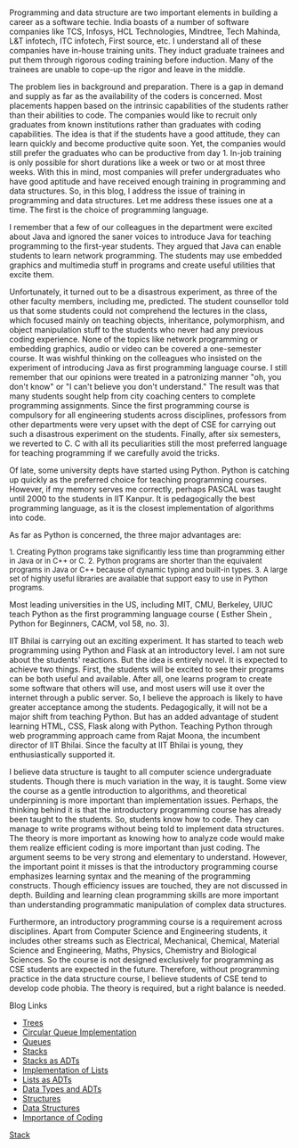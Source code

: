 

#
Programming and data structure are two important elements in building a career as a software techie. India boasts of a number of software companies like TCS, Infosys, HCL Technologies, Mindtree, Tech Mahinda, L&T infotech, ITC infotech, First source, etc. I understand all of these companies have in-house training units. They induct graduate trainees and put them through rigorous coding training before induction. Many of the trainees are unable to cope-up the rigor and leave in the middle.

The problem lies in background and preparation. There is a gap in demand and supply as far as the availability of the coders is concerned. Most placements happen based on the intrinsic capabilities of the students rather than their abilities to code. The companies would like to recruit only graduates from known institutions rather than graduates with coding capabilities. The idea is that if the students have a good attitude, they can learn quickly and become productive quite soon. Yet, the companies would still prefer the graduates who can be productive from day 1. In-job training is only possible for short durations like a week or two or at most three weeks. With this in mind, most companies will prefer undergraduates who have good aptitude and have received enough training in programming and data structures. So, in this blog, I address the issue of training in programming and data structures. Let me address these issues one at a time. The first is the choice of programming language.

I remember that a few of our colleagues in the department were excited about Java and ignored the saner voices to introduce Java for teaching programming to the first-year students. They argued that Java can enable students to learn network programming. The students may use embedded graphics and multimedia stuff in programs and create useful utilities that excite them.

Unfortunately, it turned out to be a disastrous experiment, as three of the other faculty members, including me, predicted. The student counsellor told us that some students could not comprehend the lectures in the class, which focused mainly on teaching objects, inheritance, polymorphism, and object manipulation stuff to the students who never had any previous coding experience. None of the topics like network programming or embedding graphics, audio or video can be covered a one-semester course. It was wishful thinking on the colleagues who insisted on the experiment of introducing Java as first programming language course. I still remember that our opinions were treated in a patronizing manner "oh, you don't know" or "I can't believe you don't understand." The result was that many students sought help from city coaching centers to complete programming assignments. Since the first programming course is compulsory for all engineering students across disciplines, professors from other departments were very upset with the dept of CSE for carrying out such a disastrous experiment on the students. Finally, after six semesters, we reverted to C. C with all its peculiarities still the most preferred language for teaching programming if we carefully avoid the tricks.

Of late, some university depts have started using Python. Python is catching up quickly as the preferred choice for teaching programming courses. However, if my memory serves me correctly, perhaps PASCAL was taught until 2000 to the students in IIT Kanpur. It is pedagogically the best programming language, as it is the closest implementation of algorithms into code.

As far as Python is concerned, the three major advantages are:

<font size=2>
1. Creating Python programs take significantly less time than programming either in Java or in C++ or C.
2. Python programs are shorter than the equivalent programs in Java or C++ because of dynamic typing and built-in types.
3. A large set of highly useful libraries are available that support easy to use in Python programs.
</font>

Most leading universities in the US, including MIT, CMU, Berkeley, UIUC teach Python as the first programming language course ( Esther Shein , Python for Beginners, CACM, vol 58, no. 3).

IIT Bhilai is carrying out an exciting experiment. It has started to teach web programming using Python and Flask at an introductory level. I am not sure about the students' reactions. But the idea is entirely novel. It is expected to achieve two things. First, the students will be excited to see their programs can be both useful and available. After all, one learns program to create some software that others will use, and most users will use it over the internet through a public server. So, I believe the approach is likely to have greater acceptance among the students. Pedagogically, it will not be a major shift from teaching Python. But has an added advantage of student learning HTML, CSS, Flask along with Python. Teaching Python through web programming approach came from Rajat Moona, the incumbent director of IIT Bhilai. Since the faculty at IIT Bhilai is young, they enthusiastically supported it.

I believe data structure is taught to all computer science undergraduate students. Though there is much variation in the way, it is taught. Some view the course as a gentle introduction to algorithms, and theoretical underpinning is more important than implementation issues. Perhaps, the thinking behind it is that the introductory programming course has already been taught to the students. So, students know how to code. They can manage to write programs without being told to implement data structures. The theory is more important as knowing how to analyze code would make them realize efficient coding is more important than just coding. The argument seems to be very strong and elementary to understand. However, the important point it misses is that the introductory programming course emphasizes learning syntax and the meaning of the programming constructs. Though efficiency issues are touched, they are not discussed in depth. Building and learning clean programming skills are more important than understanding programmatic manipulation of complex data structures.

Furthermore, an introductory programming course is a requirement across disciplines. Apart from Computer Science and Engineering students, it includes other streams such as Electrical, Mechanical, Chemical, Material Science and Engineering, Maths, Physics, Chemistry and Biological Sciences. So the course is not designed exclusively for programming as CSE students are expected in the future. Therefore, without programming practice in the data structure course, I believe students of CSE tend to develop code phobia. The theory is required, but a right balance is needed.

Blog Links

<ul> 
    <li><a href="https://vikramshilla.blogspot.com/2021/12/trees.html">Trees</a></li>
    <li><a href="https://vikramshilla.blogspot.com/2021/12/circular-queue-implementation-in-c.html">Circular Queue Implementation</a></li>
    <li><a href="https://vikramshilla.blogspot.com/2021/12/queues.html">Queues</a></li>
    <li><a href="https://vikramshilla.blogspot.com/2021/12/the-creation-of-stack-is-simple.html">Stacks</a></li>
    <li><a href="https://vikramshilla.blogspot.com/2021/11/importance-of-stacks.html">Stacks as ADTs</a></li>
    <li><a href="https://vikramshilla.blogspot.com/2021/11/implementation-of-list-operations-in-c.html">Implementation of Lists</a></li>     
    <li><a href="https://vikramshilla.blogspot.com/2021/11/abstract-concept-of-list.html">Lists as ADTs</a></li>
    <li><a href="https://vikramshilla.blogspot.com/2021/11/data-types-and-adts.html">Data Types and ADTs </a></li>
    <li><a href="https://vikramshilla.blogspot.com/2021/11/meaning-of-structure.html">Structures</a></li>
    <li><a href="https://vikramshilla.blogspot.com/2021/11/data-structures.html">Data Structures</a></li>
    <li><a href="https://vikramshilla.blogspot.com/2021/11/why-coding-and-learning-data-structure.html">Importance of Coding</a></li>
</ul>

[Stack](/docs/stack-intro.md)


